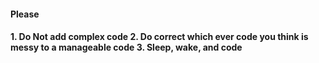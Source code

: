 <h4>Please<h4/>
  <a>
    1. Do Not add complex code 
    2. Do correct which ever code you think is  messy to a manageable code
    3. Sleep, wake, and code
    <a/>

